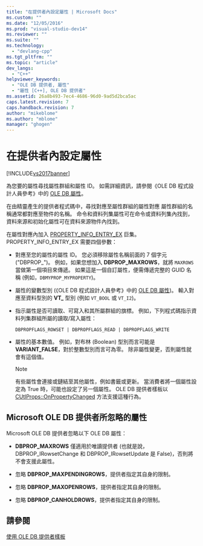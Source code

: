 ```yaml
---
title: "在提供者內設定屬性 | Microsoft Docs"
ms.custom: ""
ms.date: "12/05/2016"
ms.prod: "visual-studio-dev14"
ms.reviewer: ""
ms.suite: ""
ms.technology: 
  - "devlang-cpp"
ms.tgt_pltfrm: ""
ms.topic: "article"
dev_langs: 
  - "C++"
helpviewer_keywords: 
  - "OLE DB 提供者, 屬性"
  - "屬性 [C++], OLE DB 提供者"
ms.assetid: 26a8b493-7ec4-4686-96d0-9ad5d2bca5ac
caps.latest.revision: 7
caps.handback.revision: 7
author: "mikeblome"
ms.author: "mblome"
manager: "ghogen"
---
```

# 在提供者內設定屬性
[!INCLUDE[vs2017banner](../../assembler/inline/includes/vs2017banner.md)]

為您要的屬性尋找屬性群組和屬性 ID。  如需詳細資訊，請參閱《OLE DB 程式設計人員參考》中的 [OLE DB 屬性](https://msdn.microsoft.com/en-us/library/ms722734.aspx)。  
  
 在由精靈產生的提供者程式碼中，尋找對應至屬性群組的屬性對應   屬性群組的名稱通常都對應至物件的名稱。  命令和資料列集屬性可在命令或資料列集內找到，資料來源和初始化屬性可在資料來源物件內找到。  
  
 在屬性對應內加入 [PROPERTY\_INFO\_ENTRY\_EX](../../data/oledb/property-info-entry-ex.md) 巨集。  PROPERTY\_INFO\_ENTRY\_EX 需要四個參數：  
  
-   對應至您的屬性的屬性 ID。  您必須移除屬性名稱前面的 7 個字元 \("DBPROP\_"\)。  例如，如果您想加入 **DBPROP\_MAXROWS**，就將 `MAXROWS` 當做第一個項目來傳遞。  如果這是一個自訂屬性，便需傳遞完整的 GUID 名稱 \(例如，`DBMYPROP_MYPROPERTY`\)。  
  
-   屬性的變數型別 \(《OLE DB 程式設計人員參考》中的 [OLE DB 屬性](https://msdn.microsoft.com/en-us/library/ms722734.aspx)\)。  輸入對應至資料型別的 **VT\_**  型別 \(例如 `VT_BOOL` 或 `VT_I2`\)。  
  
-   指示屬性是否可讀取、可寫入和其所屬群組的旗標。  例如，下列程式碼指示資料列集群組所屬的讀取\/寫入屬性：  
  
    ```  
    DBPROPFLAGS_ROWSET | DBPROPFLAGS_READ | DBPROPFLAGS_WRITE  
    ```  
  
-   屬性的基本數值。  例如，對布林 \(Boolean\) 型別而言可能是 **VARIANT\_FALSE**，對於整數型別而言可為零。  除非屬性變更，否則屬性就會有這個值。  
  
    > [!NOTE]
    >  有些屬性會連接或鏈結至其他屬性，例如書籤或更新。  當消費者將一個屬性設定為 True 時，可能也設定了另一個屬性。  OLE DB 提供者樣板以 [CUtlProps::OnPropertyChanged](../../data/oledb/cutlprops-onpropertychanged.md) 方法支援這種行為。  
  
## Microsoft OLE DB 提供者所忽略的屬性  
 Microsoft OLE DB 提供者忽略以下 OLE DB 屬性：  
  
-   **DBPROP\_MAXROWS** 僅適用於唯讀提供者 \(也就是說，DBPROP\_IRowsetChange 和 DBPROP\_IRowsetUpdate 是 False\)，否則將不會支援此屬性。  
  
-   忽略 **DBPROP\_MAXPENDINGROWS**，提供者指定其自身的限制。  
  
-   忽略 **DBPROP\_MAXOPENROWS**，提供者指定其自身的限制。  
  
-   忽略 **DBPROP\_CANHOLDROWS**，提供者指定其自身的限制。  
  
## 請參閱  
 [使用 OLE DB 提供者樣板](../../data/oledb/working-with-ole-db-provider-templates.md)